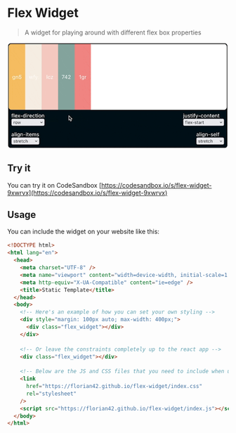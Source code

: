 # Flex Widget

> A widget for playing around with different flex box properties

![screenshot showing the user interface of the flexbox widget](./recording.gif)

## Try it

You can try it on CodeSandbox [https://codesandbox.io/s/flex-widget-9xwrvx](https://codesandbox.io/s/flex-widget-9xwrvx)

## Usage

You can include the widget on your website like this:

```html
<!DOCTYPE html>
<html lang="en">
  <head>
    <meta charset="UTF-8" />
    <meta name="viewport" content="width=device-width, initial-scale=1.0" />
    <meta http-equiv="X-UA-Compatible" content="ie=edge" />
    <title>Static Template</title>
  </head>
  <body>
    <!-- Here's an example of how you can set your own styling -->
    <div style="margin: 100px auto; max-width: 400px;">
      <div class="flex_widget"></div>
    </div>

    <!-- Or leave the constraints completely up to the react app -->
    <div class="flex_widget"></div>

    <!-- Below are the JS and CSS files that you need to include when using the flex widget widget -->
    <link
      href="https://florian42.github.io/flex-widget/index.css"
      rel="stylesheet"
    />
    <script src="https://florian42.github.io/flex-widget/index.js"></script>
  </body>
</html>

```
